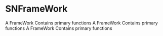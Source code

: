 # SNFrameWork
A FrameWork Contains primary functions
A FrameWork Contains primary functions
A FrameWork Contains primary functions
